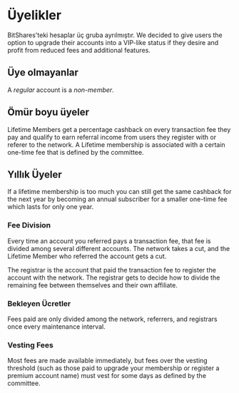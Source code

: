 # Üyelikler

BitShares'teki hesaplar üç gruba ayrılmıştır. We decided to give users the option to upgrade their accounts into a VIP-like status if they desire and profit from reduced fees and additional features.

## Üye olmayanlar

A *regular* account is a *non-member*.

## Ömür boyu üyeler

Lifetime Members get a percentage cashback on every transaction fee they pay and qualify to earn referral income from users they register with or referer to the network. A Lifetime membership is associated with a certain one-time fee that is defined by the committee.

## Yıllık Üyeler

If a lifetime membership is too much you can still get the same cashback for the next year by becoming an annual subscriber for a smaller one-time fee which lasts for only one year.

### Fee Division

Every time an account you referred pays a transaction fee, that fee is divided among several different accounts. The network takes a cut, and the Lifetime Member who referred the account gets a cut.

The registrar is the account that paid the transaction fee to register the account with the network. The registrar gets to decide how to divide the remaining fee between themselves and their own affiliate.

### Bekleyen Ücretler

Fees paid are only divided among the network, referrers, and registrars once every maintenance interval.

### Vesting Fees

Most fees are made available immediately, but fees over the vesting threshold (such as those paid to upgrade your membership or register a premium account name) must vest for some days as defined by the committee.
